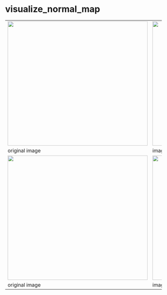 # visualize_normal_map

 <table align="center">
  <tr>
    <td><img src="https://github.com/XYZ-qiyh/Visualization-in-python-Vip/blob/master/image_draw_bbox/images-folder/snapshot00.png" width="450" height="400"></td>
    <td><img src="https://github.com/XYZ-qiyh/Visualization-in-python-Vip/blob/master/image_draw_bbox/images-folder/snapshot00_bbox.png" width="450" height="400"></td>
  </tr>
  <tr>
    <td>original image</td>
    <td>image with bbox</td>
  </tr>
   <tr>
    <td><img src="https://github.com/XYZ-qiyh/Visualization-in-python-Vip/blob/master/image_draw_bbox/images-folder/snapshot00.png" width="450" height="400"></td>
    <td><img src="https://github.com/XYZ-qiyh/Visualization-in-python-Vip/blob/master/image_draw_bbox/images-folder/snapshot00_bbox.png" width="450" height="400"></td>
  </tr>
  <tr>
    <td>original image</td>
    <td>image with bbox</td>
  </tr>
</table>
